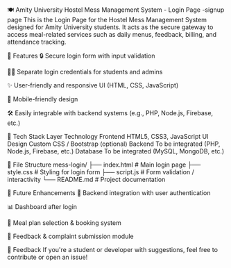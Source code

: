  🍽️ Amity University Hostel Mess Management System - Login Page -signup page
This is the Login Page for the Hostel Mess Management System designed for Amity University students. It acts as the secure gateway to access meal-related services such as daily menus, feedback, billing, and attendance tracking.

📌 Features
🔒 Secure login form with input validation

👨‍🎓 Separate login credentials for students and admins

✨ User-friendly and responsive UI (HTML, CSS, JavaScript)

📱 Mobile-friendly design

🛠️ Easily integrable with backend systems (e.g., PHP, Node.js, Firebase, etc.)

🚀 Tech Stack
Layer	Technology
Frontend	HTML5, CSS3, JavaScript
UI Design	Custom CSS / Bootstrap (optional)
Backend	To be integrated (PHP, Node.js, Firebase, etc.)
Database	To be integrated (MySQL, MongoDB, etc.)

📁 File Structure
mess-login/
├── index.html         # Main login page
├── style.css          # Styling for login form
├── script.js          # Form validation / interactivity
└── README.md          # Project documentation

🧠 Future Enhancements
🔗 Backend integration with user authentication

📊 Dashboard after login

🍛 Meal plan selection & booking system

💬 Feedback & complaint submission module

📮 Feedback
If you're a student or developer with suggestions, feel free to contribute or open an issue!
